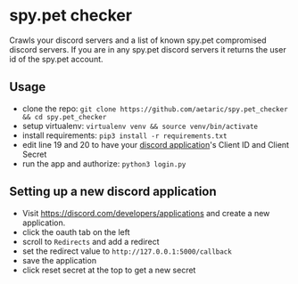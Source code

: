 # spy.pet checker

Crawls your discord servers and a list of known spy.pet compromised discord servers. If you are in any spy.pet discord servers it returns the user id of the spy.pet account.

## Usage

* clone the repo: `git clone https://github.com/aetaric/spy.pet_checker && cd spy.pet_checker`
* setup virtualenv: `virtualenv venv && source venv/bin/activate`
* install requirements: `pip3 install -r requirements.txt`
* edit line 19 and 20 to have your [discord application](https://discord.com/developers/applications)'s Client ID and Client Secret
* run the app and authorize: `python3 login.py`


## Setting up a new discord application

* Visit https://discord.com/developers/applications and create a new application.
* click the oauth tab on the left
* scroll to `Redirects` and add a redirect
* set the redirect value to `http://127.0.0.1:5000/callback`
* save the application
* click reset secret at the top to get a new secret
